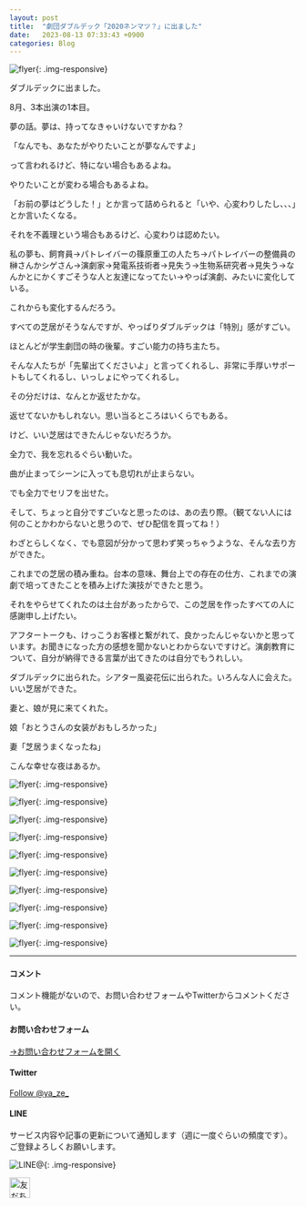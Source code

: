 ```yaml
---
layout: post
title:  "劇団ダブルデック「2020ネンマツ？」に出ました"
date:   2023-08-13 07:33:43 +0900
categories: Blog
---
```


![flyer]({{site.baseurl}}/img/20230813_01.jpg){: .img-responsive}

ダブルデックに出ました。

8月、3本出演の1本目。

夢の話。夢は、持ってなきゃいけないですかね？

「なんでも、あなたがやりたいことが夢なんですよ」

って言われるけど、特にない場合もあるよね。

やりたいことが変わる場合もあるよね。

「お前の夢はどうした！」とか言って詰められると「いや、心変わりしたし、、、」とか言いたくなる。

それを不義理という場合もあるけど、心変わりは認めたい。

私の夢も、飼育員→パトレイバーの篠原重工の人たち→パトレイバーの整備員の榊さんかシゲさん→演劇家→発電系技術者→見失う→生物系研究者→見失う→なんかとにかくすごそうな人と友達になってたい→やっぱ演劇、みたいに変化している。

これからも変化するんだろう。

すべての芝居がそうなんですが、やっぱりダブルデックは「特別」感がすごい。

ほとんどが学生劇団の時の後輩。すごい能力の持ち主たち。

そんな人たちが「先輩出てくださいよ」と言ってくれるし、非常に手厚いサポートもしてくれるし、いっしょにやってくれるし。

その分だけは、なんとか返せたかな。

返せてないかもしれない。思い当るところはいくらでもある。

けど、いい芝居はできたんじゃないだろうか。

全力で、我を忘れるぐらい動いた。

曲が止まってシーンに入っても息切れが止まらない。

でも全力でセリフを出せた。

そして、ちょっと自分ですごいなと思ったのは、あの去り際。（観てない人には何のことかわからないと思うので、ぜひ配信を買ってね！）

わざとらしくなく、でも意図が分かって思わず笑っちゃうような、そんな去り方ができた。

これまでの芝居の積み重ね。台本の意味、舞台上での存在の仕方、これまでの演劇で培ってきたことを積み上げた演技ができたと思う。

それをやらせてくれたのは土台があったからで、この芝居を作ったすべての人に感謝申し上げたい。

アフタートークも、けっこうお客様と繋がれて、良かったんじゃないかと思っています。お聞きになった方の感想を聞かないとわからないですけど。演劇教育について、自分が納得できる言葉が出てきたのは自分でもうれしい。

ダブルデックに出られた。シアター風姿花伝に出られた。いろんな人に会えた。いい芝居ができた。

妻と、娘が見に来てくれた。

娘「おとうさんの女装がおもしろかった」

妻「芝居うまくなったね」

こんな幸せな夜はあるか。

![flyer]({{site.baseurl}}/img/20230813_02.jpg){: .img-responsive}

![flyer]({{site.baseurl}}/img/20230813_03.jpg){: .img-responsive}

![flyer]({{site.baseurl}}/img/20230813_04.jpg){: .img-responsive}

![flyer]({{site.baseurl}}/img/20230813_05.jpg){: .img-responsive}

![flyer]({{site.baseurl}}/img/20230813_06.jpg){: .img-responsive}

![flyer]({{site.baseurl}}/img/20230813_07.jpg){: .img-responsive}

![flyer]({{site.baseurl}}/img/20230813_08.jpg){: .img-responsive}

![flyer]({{site.baseurl}}/img/20230813_09.jpg){: .img-responsive}

![flyer]({{site.baseurl}}/img/20230813_10.jpg){: .img-responsive}

![flyer]({{site.baseurl}}/img/20230813_11.jpg){: .img-responsive}







---
#### コメント
コメント機能がないので、お問い合わせフォームやTwitterからコメントください。

#### お問い合わせフォーム
[→お問い合わせフォームを開く]({{site.baseurl}}/docs/contact/)

#### Twitter

<a href="https://twitter.com/ya_ze_?ref_src=twsrc%5Etfw" class="twitter-follow-button" data-show-count="false">Follow @ya_ze_</a><script async src="https://platform.twitter.com/widgets.js" charset="utf-8"></script>


#### LINE

サービス内容や記事の更新について通知します（週に一度ぐらいの頻度です）。
ご登録よろしくお願いします。

![LINE@]({{site.baseurl}}/img/lineat.png){: .img-responsive}

<a href="https://line.me/R/ti/p/%40tqt3140x"><img height="36" border="0" alt="友だち追加" src="https://scdn.line-apps.com/n/line_add_friends/btn/ja.png"></a>

